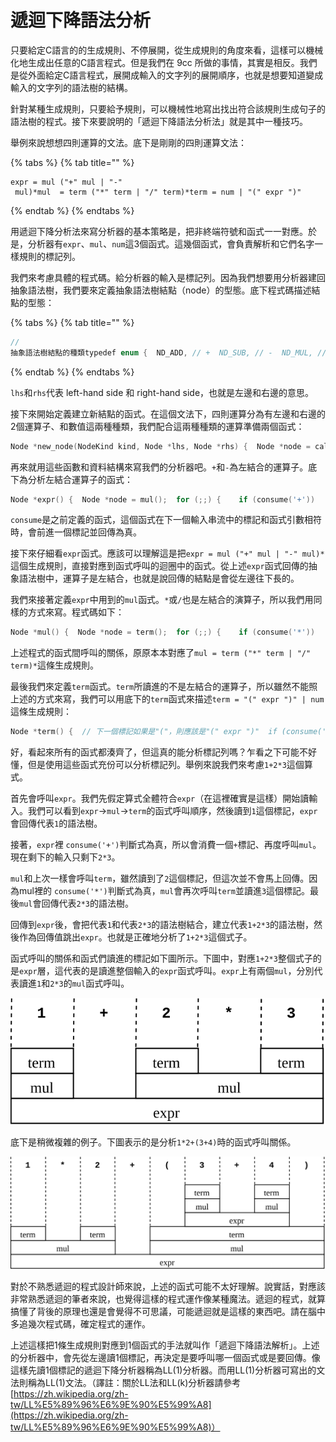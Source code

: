 # 遞迴下降語法分析

只要給定C語言的的生成規則、不停展開，從生成規則的角度來看，這樣可以機械化地生成出任意的C語言程式。但是我們在 9cc 所做的事情，其實是相反。我們是從外面給定C語言程式，展開成輸入的文字列的展開順序，也就是想要知道變成輸入的文字列的語法樹的結構。

針對某種生成規則，只要給予規則，可以機械性地寫出找出符合該規則生成句子的語法樹的程式。接下來要說明的「遞迴下降語法分析法」就是其中一種技巧。

舉例來說想想四則運算的文法。底下是剛剛的四則運算文法：

{% tabs %}
{% tab title="" %}
```text
expr = mul ("+" mul | "-"
 mul)*mul  = term ("*" term | "/" term)*term = num | "(" expr ")"
```
{% endtab %}
{% endtabs %}

用遞迴下降分析法來寫分析器的基本策略是，把非終端符號和函式一一對應。於是，分析器有`expr`、`mul`、`num`這3個函式。這幾個函式，會負責解析和它們名字一樣規則的標記列。

我們來考慮具體的程式碼。給分析器的輸入是標記列。因為我們想要用分析器建回抽象語法樹，我們要來定義抽象語法樹結點（node）的型態。底下程式碼描述結點的型態：

{% tabs %}
{% tab title="" %}
```c
// 
抽象語法樹結點的種類typedef enum {  ND_ADD, // +  ND_SUB, // -  ND_MUL, // *  ND_DIV, // /  ND_NUM, // 整數} NodeKind;typedef struct Node Node;// 抽象語法樹結點的結構struct Node {  NodeKind kind; // 結點的型態  Node *lhs;     // 左邊  Node *rhs;     // 右邊  int val;       // kind只在ND_NUM時使用};
```
{% endtab %}
{% endtabs %}

`lhs`和`rhs`代表 left-hand side 和 right-hand side，也就是左邊和右邊的意思。

接下來開始定義建立新結點的函式。在這個文法下，四則運算分為有左邊和右邊的2個運算子、和數值這兩種種類，我們配合這兩種種類的運算準備兩個函式：

```c
Node *new_node(NodeKind kind, Node *lhs, Node *rhs) {  Node *node = calloc(1, sizeof(Node));  node->kind = kind;  node->lhs = lhs;  node->rhs = rhs;  return node;}Node *new_node_num(int val) {  Node *node = calloc(1, sizeof(Node));  node->kind = ND_NUM;  node->val = val;  return node;}

```

再來就用這些函數和資料結構來寫我們的分析器吧。`+`和`-`為左結合的運算子。底下為分析左結合運算子的函式：

```c
Node *expr() {  Node *node = mul();  for (;;) {    if (consume('+'))      node = new_node(ND_ADD, node, mul());    else if (consume('-'))      node = new_node(ND_SUB, node, mul());    else      return node;  }}
```

`consume`是之前定義的函式，這個函式在下一個輸入串流中的標記和函式引數相符時，會前進一個標記並回傳為真。

接下來仔細看`expr`函式。應該可以理解這是把`expr = mul ("+" mul | "-" mul)*`這個生成規則，直接對應到函式呼叫的迴圈中的函式。從上述`expr`函式回傳的抽象語法樹中，運算子是左結合，也就是說回傳的結點是會從左邊往下長的。

我們來接著定義`expr`中用到的`mul`函式。`*`或`/`也是左結合的演算子，所以我們用同樣的方式來寫。程式碼如下：

```c
Node *mul() {  Node *node = term();  for (;;) {    if (consume('*'))      node = new_node(ND_MUL, node, term());    else if (consume('/'))      node = new_node(ND_DIV, node, term());    else      return node;  }}
```

上述程式的函式間呼叫的關係，原原本本對應了`mul = term ("*" term | "/" term)*`這條生成規則。

最後我們來定義`term`函式。`term`所讀進的不是左結合的運算子，所以雖然不能照上述的方式來寫，我們可以用底下的`term`函式來描述`term = "(" expr ")" | num`這條生成規則：

```c
Node *term() {  // 下一個標記如果是"("，則應該是"(" expr ")"  if (consume('(')) {    Node *node = expr();    expect(')');    return node;  }  // 否則應該為數值  return new_node_num(expect_number());}
```

好，看起來所有的函式都湊齊了，但這真的能分析標記列嗎？乍看之下可能不好懂，但是使用這些函式充份可以分析標記列。舉例來說我們來考慮`1+2*3`這個算式。

首先會呼叫`expr`。我們先假定算式全體符合`expr`（在這裡確實是這樣）開始讀輸入。我們可以看到`expr`→`mul`→`term`的函式呼叫順序，然後讀到`1`這個標記，`expr`會回傳代表`1`的語法樹。

接著，`expr`裡 `consume('+')`判斷式為真，所以會消費一個`+`標記、再度呼叫`mul`。現在剩下的輸入只剩下`2*3`。

`mul`和上次一樣會呼叫`term`，雖然讀到了`2`這個標記，但這次並不會馬上回傳。因為mul裡的 `consume('*')`判斷式為真，`mul`會再次呼叫`term`並讀進`3`這個標記。最後`mul`會回傳代表`2*3`的語法樹。

回傳到`expr`後，會把代表`1`和代表`2*3`的語法樹結合，建立代表`1+2*3`的語法樹，然後作為回傳值跳出`expr`。也就是正確地分析了`1+2*3`這個式子。

函式呼叫的關係和函式們讀進的標記如下圖所示。下圖中，對應`1+2*3`整個式子的是`expr`層，這代表的是讀進整個輸入的`expr`函式呼叫。`expr`上有兩個`mul`，分別代表讀進`1`和`2*3`的`mul`函式呼叫。

![1+2\*3&#x7684;&#x547C;&#x53EB;&#x5716;&#xFF08;call graph&#xFF09;](../../.gitbook/assets/index%20%286%29.svg)

底下是稍微複雜的例子。下圖表示的是分析`1*2+(3+4)`時的函式呼叫關係。

![1\*2+\(3+4\)&#x7684;&#x547C;&#x53EB;&#x5716;](../../.gitbook/assets/index%20%2815%29.svg)

對於不熟悉遞迴的程式設計師來說，上述的函式可能不太好理解。說實話，對應該非常熟悉遞迴的筆者來說，也覺得這樣的程式運作像某種魔法。遞迴的程式，就算搞懂了背後的原理也還是會覺得不可思議，可能遞迴就是這樣的東西吧。請在腦中多追幾次程式碼，確定程式的運作。

上述這樣把1條生成規則對應到1個函式的手法就叫作「遞迴下降語法解析」。上述的分析器中，會先從左邊讀1個標記，再決定是要呼叫哪一個函式或是要回傳。像這樣先讀1個標記的遞迴下降分析器稱為LL\(1\)分析器。而用LL\(1\)分析器可寫出的文法則稱為LL\(1\)文法。（譯註：關於LL法和LL\(k\)分析器請參考[https://zh.wikipedia.org/zh-tw/LL%E5%89%96%E6%9E%90%E5%99%A8](https://zh.wikipedia.org/zh-tw/LL%E5%89%96%E6%9E%90%E5%99%A8)）

